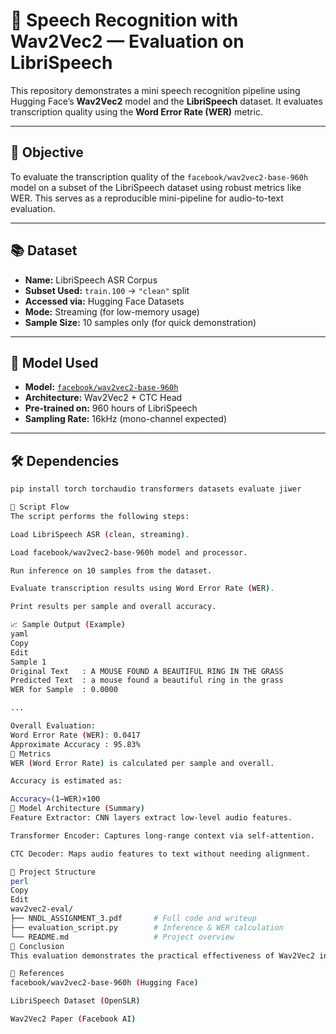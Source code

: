 # 🧠 Speech Recognition with Wav2Vec2 — Evaluation on LibriSpeech

This repository demonstrates a mini speech recognition pipeline using Hugging Face’s **Wav2Vec2** model and the **LibriSpeech** dataset. It evaluates transcription quality using the **Word Error Rate (WER)** metric.

---

## 📌 Objective

To evaluate the transcription quality of the `facebook/wav2vec2-base-960h` model on a subset of the LibriSpeech dataset using robust metrics like WER. This serves as a reproducible mini-pipeline for audio-to-text evaluation.

---

## 📚 Dataset

- **Name:** LibriSpeech ASR Corpus
- **Subset Used:** `train.100` → `"clean"` split
- **Accessed via:** Hugging Face Datasets
- **Mode:** Streaming (for low-memory usage)
- **Sample Size:** 10 samples only (for quick demonstration)

---

## 🧠 Model Used

- **Model:** [`facebook/wav2vec2-base-960h`](https://huggingface.co/facebook/wav2vec2-base-960h)
- **Architecture:** Wav2Vec2 + CTC Head
- **Pre-trained on:** 960 hours of LibriSpeech
- **Sampling Rate:** 16kHz (mono-channel expected)

---

## 🛠️ Dependencies

```bash
pip install torch torchaudio transformers datasets evaluate jiwer

📜 Script Flow
The script performs the following steps:

Load LibriSpeech ASR (clean, streaming).

Load facebook/wav2vec2-base-960h model and processor.

Run inference on 10 samples from the dataset.

Evaluate transcription results using Word Error Rate (WER).

Print results per sample and overall accuracy.

📈 Sample Output (Example)
yaml
Copy
Edit
Sample 1
Original Text   : A MOUSE FOUND A BEAUTIFUL RING IN THE GRASS
Predicted Text  : a mouse found a beautiful ring in the grass
WER for Sample  : 0.0000

...

Overall Evaluation:
Word Error Rate (WER): 0.0417
Approximate Accuracy : 95.83%
🧪 Metrics
WER (Word Error Rate) is calculated per sample and overall.

Accuracy is estimated as:

Accuracy=(1−WER)×100
🧠 Model Architecture (Summary)
Feature Extractor: CNN layers extract low-level audio features.

Transformer Encoder: Captures long-range context via self-attention.

CTC Decoder: Maps audio features to text without needing alignment.

📂 Project Structure
perl
Copy
Edit
wav2vec2-eval/
├── NNDL_ASSIGNMENT_3.pdf       # Full code and writeup
├── evaluation_script.py        # Inference & WER calculation
└── README.md                   # Project overview
🏁 Conclusion
This evaluation demonstrates the practical effectiveness of Wav2Vec2 in transcribing speech from real-world datasets like LibriSpeech. The model achieves high accuracy with minimal tuning.

🔗 References
facebook/wav2vec2-base-960h (Hugging Face)

LibriSpeech Dataset (OpenSLR)

Wav2Vec2 Paper (Facebook AI)

